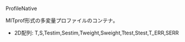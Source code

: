 ProfileNative

MITprof形式の多変量プロファイルのコンテナ。

  * 2D配列: T,S,Testim,Sestim,Tweight,Sweight,Ttest,Stest,T_ERR,SERR
